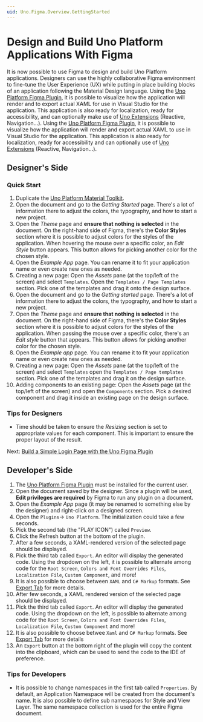 ```yaml
---
uid: Uno.Figma.Overview.GettingStarted
---
```


# Design and Build Uno Platform Applications With Figma

It is now possible to use Figma to design and build Uno Platform applications. Designers can use the highly collaborative Figma environment to fine-tune the User Experience (UX) while putting in place building blocks of an application following the Material Design language.
Using the [Uno Platform Figma Plugin](../download.md), it is possible to visualize how the application will render and to export actual XAML for use in Visual Studio for the application. This application is also ready for localization, ready for accessibility, and can optionally make use of [Uno Extensions](https://aka.platform.uno/uno-extensions) (Reactive, Navigation...).
Using the [Uno Platform Figma Plugin](../download.md), it is possible to visualize how the application will render and export actual XAML to use in Visual Studio for the application. This application is also ready for localization, ready for accessibility and can optionally use of [Uno Extensions](https://aka.platform.uno/uno-extensions) (Reactive, Navigation...).

## Designer's Side

### Quick Start

1. Duplicate the [Uno Platform Material Toolkit](https://aka.platform.uno/uno-figma-material-toolkit).
2. Open the document and go to the _Getting Started_ page. There's a lot of information there to adjust the colors, the typography, and how to start a new project.
3. Open the _Theme_ page and **ensure that nothing is selected** in the document. On the right-hand side of Figma, there's the **Color Styles** section where it is possible to adjust colors for the styles of the application. When hovering the mouse over a specific color, an _Edit Style_ button appears. This button allows for picking another color for the chosen style.
4. Open the _Example App_ page. You can rename it to fit your application name or even create new ones as needed.
5. Creating a new page: Open the _Assets_ pane (at the top/left of the screen) and select `Templates`. Open the `Templates / Page Templates` section. Pick one of the templates and drag it onto the design surface.
2. Open the document and go to the _Getting started_ page. There's a lot of information there to adjust the colors, the typography, and how to start a new project.
3. Open the _Theme_ page and **ensure that nothing is selected** in the document. On the right-hand side of Figma, there's the **Color Styles** section where it is possible to adjust colors for the styles of the application. When passing the mouse over a specific color, there's an _Edit style_ button that appears. This button allows for picking another color for the chosen style.
4. Open the _Example app_ page. You can rename it to fit your application name or even create new ones as needed.
5. Creating a new page: Open the _Assets_ pane (at the top/left of the screen) and select `Templates` open the `Templates / Page templates` section. Pick one of the templates and drag it on the design surface.
6. Adding components to an existing page: Open the _Assets_ page (at the top/left of the screen) and open the `Components` section. Pick a desired component and drag it inside an existing page on the design surface.

### Tips for Designers

* Time should be taken to ensure the _Resizing_ section is set to appropriate values for each component. This is important to ensure the proper layout of the result.

Next: [Build a Simple Login Page with the Uno Figma Plugin](../learn/designers/simple-login-page.md)

## Developer's Side

1. The [Uno Platform Figma Plugin](../download.md) must be installed for the current user.
2. Open the document saved by the designer. Since a plugin will be used, **Edit privileges are required** by Figma to run any plugin on a document.
3. Open the _Example App_ page (it may be renamed to something else by the designer) and right-click on a designed screen.
4. Open the `Plugins`-> `Uno Platform`. The initialization could take a few seconds.
5. Pick the second tab (the "PLAY ICON") called `Preview`.
6. Click the Refresh button at the bottom of the plugin.
7. After a few seconds, a XAML-rendered version of the selected page should be displayed.
8. Pick the third tab called `Export`. An editor will display the generated code. Using the dropdown on the left, it is possible to alternate among code for the `Root Screen`, `Colors and Font Overrides Files`, `Localization File`, `Custom Component`, and more!
9. It is also possible to choose between `XAML` and `C# Markup` formats. See [Export Tab](../learn/developers/export-tab.md) for more details.
7. After few seconds, a XAML rendered version of the selected page should be displayed.
8. Pick the third tab called `Export`. An editor will display the generated code. Using the dropdown on the left, is possible to alternate among code for the `Root Screen`, `Colors and Font Overrides Files`,  `Localization File`, `Custom Component` and more!
9. It is also possible to choose betwee `Xaml` and `C# Markup` formats. See [Export Tab](../learn/developers/export-tab.md) for more details
10. An `Export` button at the bottom right of the plugin will copy the content into the clipboard, which can be used to send the code to the IDE of preference.

### Tips for Developers
* It is possible to change namespaces in the first tab called `Properties`. By default, an Application Namespace will be created from the document's name. It is also possible to define sub namespaces for Style and View Layer. The same namespace collection is used for the entire Figma document.
